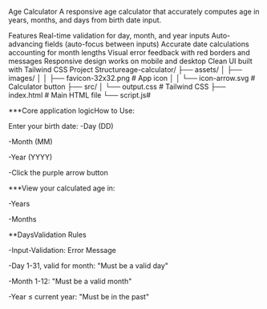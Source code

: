 Age Calculator
A responsive age calculator that accurately computes age in years, months, and days from birth date input.

Features
Real-time validation for day, month, and year inputs
Auto-advancing fields (auto-focus between inputs)
Accurate date calculations accounting for month lengths
Visual error feedback with red borders and messages
Responsive design works on mobile and desktop
Clean UI built with Tailwind CSS
Project Structureage-calculator/
├── assets/ │ ├── images/ │ │ ├── favicon-32x32.png # App icon │ │ └── icon-arrow.svg # Calculator button ├── src/ │ └── output.css # Tailwind CSS ├── index.html # Main HTML file └── script.js#

***Core application logicHow to Use:

Enter your birth date: -Day (DD)

-Month (MM)

-Year (YYYY)

-Click the purple arrow button

***View your calculated age in:

-Years

-Months

**DaysValidation Rules

-Input-Validation: Error Message

-Day 1-31, valid for month: "Must be a valid day"

-Month 1-12: "Must be a valid month"

-Year ≤ current year: "Must be in the past"